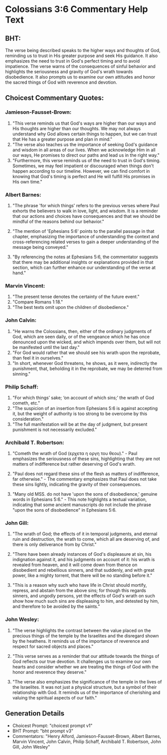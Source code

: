 # Colossians 3:6 Commentary Help Text

## BHT:
The verse being described speaks to the higher ways and thoughts of God, reminding us to trust in His greater purpose and seek His guidance. It also emphasizes the need to trust in God's perfect timing and to avoid impatience. The verse warns of the consequences of sinful behavior and highlights the seriousness and gravity of God's wrath towards disobedience. It also prompts us to examine our own attitudes and honor the sacred things of God with reverence and devotion.

## Choicest Commentary Quotes:
### Jamieson-Fausset-Brown:
1. "This verse reminds us that God's ways are higher than our ways and His thoughts are higher than our thoughts. We may not always understand why God allows certain things to happen, but we can trust that He has a greater purpose and plan in mind."
2. "The verse also teaches us the importance of seeking God's guidance and wisdom in all areas of our lives. When we acknowledge Him in all our ways, He promises to direct our paths and lead us in the right way."
3. "Furthermore, this verse reminds us of the need to trust in God's timing. Sometimes, we may feel impatient or discouraged when things don't happen according to our timeline. However, we can find comfort in knowing that God's timing is perfect and He will fulfill His promises in His own time."

### Albert Barnes:
1. "The phrase 'for which things' refers to the previous verses where Paul exhorts the believers to walk in love, light, and wisdom. It is a reminder that our actions and choices have consequences and that we should be mindful of the reasons behind our behavior."

2. "The mention of 'Ephesians 5:6' points to the parallel passage in that chapter, emphasizing the importance of understanding the context and cross-referencing related verses to gain a deeper understanding of the message being conveyed."

3. "By referencing the notes at Ephesians 5:6, the commentator suggests that there may be additional insights or explanations provided in that section, which can further enhance our understanding of the verse at hand."

### Marvin Vincent:
1. "The present tense denotes the certainty of the future event." 
2. "Compare Romans 1:18." 
3. "The best texts omit upon the children of disobedience."

### John Calvin:
1. "He warns the Colossians, then, either of the ordinary judgments of God, which are seen daily, or of the vengeance which he has once denounced upon the wicked, and which impends over them, but will not be manifested until the last day."
2. "For God would rather that we should see his wrath upon the reprobate, than feel it in ourselves."
3. "In short, whenever God threatens, he shows, as it were, indirectly the punishment, that, beholding it in the reprobate, we may be deterred from sinning."

### Philip Schaff:
1. "For which things’ sake; ‘on account of which sins;’ the wrath of God cometh, etc." 
2. "The suspicion of an insertion from Ephesians 5:6 is against accepting it, but the weight of authority is too strong to be overcome by this consideration."
3. "The full manifestation will be at the day of judgment, but present punishment is not necessarily excluded."

### Archibald T. Robertson:
1. "Cometh the wrath of God (ερχετα η οργη του θεου)." - Paul emphasizes the seriousness of these sins, highlighting that they are not matters of indifference but rather deserving of God's wrath.

2. "Paul does not regard these sins of the flesh as matters of indifference, far otherwise." - The commentary emphasizes that Paul does not take these sins lightly, indicating the gravity of their consequences.

3. "Many old MSS. do not have 'upon the sons of disobedience,' genuine words in Ephesians 5:6." - This note highlights a textual variation, indicating that some ancient manuscripts do not include the phrase "upon the sons of disobedience" in Ephesians 5:6.

### John Gill:
1. "The wrath of God; the effects of it in temporal judgments, and eternal ruin and destruction, the wrath to come, which all are deserving of, and there is only deliverance from by Christ." 

2. "There have been already instances of God's displeasure at sin, his indignation against it, and his judgments on account of it: his wrath is revealed from heaven, and it will come down from thence on disobedient and rebellious sinners, and that suddenly, and with great power, like a mighty torrent, that there will be no standing before it."

3. "This is a reason why such who have life in Christ should mortify, repress, and abstain from the above sins; for though this regards sinners, and ungodly persons, yet the effects of God's wrath on such show how much such sins are displeasing to him, and detested by him, and therefore to be avoided by the saints."

### John Wesley:
1. "The verse highlights the contrast between the value placed on the precious things of the temple by the Israelites and the disregard shown by the heathens. It reminds us of the importance of reverence and respect for sacred objects and places."

2. "This verse serves as a reminder that our attitude towards the things of God reflects our true devotion. It challenges us to examine our own hearts and consider whether we are treating the things of God with the honor and reverence they deserve."

3. "The verse also emphasizes the significance of the temple in the lives of the Israelites. It was not just a physical structure, but a symbol of their relationship with God. It reminds us of the importance of cherishing and valuing the spiritual aspects of our faith."


## Generation Details
- Choicest Prompt: "choicest prompt v1"
- BHT Prompt: "bht prompt v3"
- Commentators: "Henry Alford, Jamieson-Fausset-Brown, Albert Barnes, Marvin Vincent, John Calvin, Philip Schaff, Archibald T. Robertson, John Gill, John Wesley"

